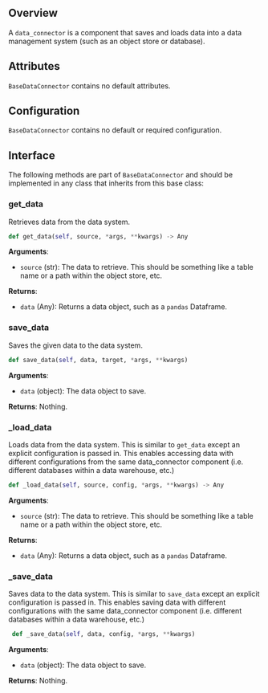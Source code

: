 ## Overview

A `data_connector` is a component that saves and loads data into a data management system (such as an object store or database). 

## Attributes

`BaseDataConnector` contains no default attributes. 

## Configuration

`BaseDataConnector` contains no default or required configuration. 


## Interface

The following methods are part of `BaseDataConnector` and should be implemented in any class that inherits from this base class: 

### get_data

Retrieves data from the data system. 

```python
def get_data(self, source, *args, **kwargs) -> Any
```

**Arguments**: 

- `source` (str): The data to retrieve. This should be something like a table name or a path within the object store, etc.   

**Returns**:

- `data` (Any): Returns a data object, such as a `pandas` Dataframe.


### save_data

Saves the given data to the data system.

```python
def save_data(self, data, target, *args, **kwargs)
```

**Arguments**: 

- `data` (object): The data object to save.

**Returns**: 
Nothing.


### _load_data

Loads data from the data system. This is similar to `get_data` except an explicit configuration is passed in. This enables accessing data with different configurations from the same data_connector component (i.e. different databases within a data warehouse, etc.)

```python
def _load_data(self, source, config, *args, **kwargs) -> Any
```

**Arguments**: 

- `source` (str): The data to retrieve. This should be something like a table name or a path within the object store, etc.   

**Returns**:

- `data` (Any): Returns a data object, such as a `pandas` Dataframe.

### _save_data

Saves data to the data system. This is similar to `save_data` except an explicit configuration is passed in. This enables saving data with different configurations with the same data_connector component (i.e. different databases within a data warehouse, etc.)

```python
 def _save_data(self, data, config, *args, **kwargs)
 ```
**Arguments**: 

- `data` (object): The data object to save.

**Returns**: 
Nothing.

